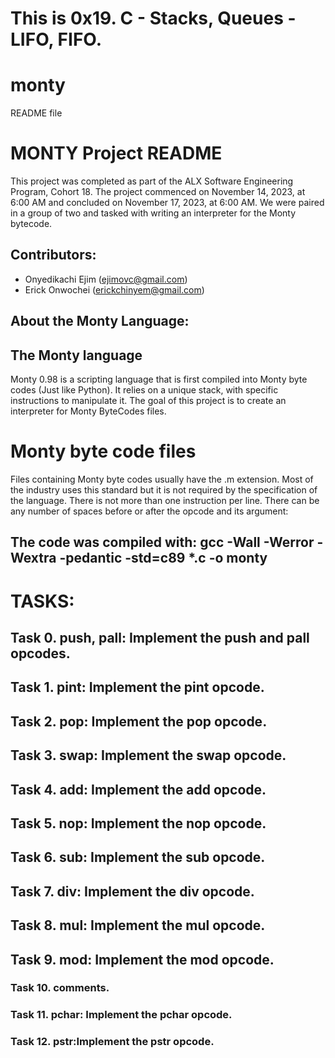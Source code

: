 # This is 0x19. C - Stacks, Queues - LIFO, FIFO.

# monty
README file

#  MONTY Project README

This project was completed as part of the ALX Software Engineering Program, Cohort 18. The project commenced on November 14, 2023, at 6:00 AM and concluded on November 17, 2023, at 6:00 AM.
We were paired in a group of two and tasked with writing an interpreter for the Monty bytecode.

## Contributors:
- Onyedikachi Ejim (ejimovc@gmail.com)
- Erick Onwochei (erickchinyem@gmail.com)


## About the Monty Language:

## The Monty language
Monty 0.98 is a scripting language that is first compiled into Monty byte codes (Just like Python). It relies on a unique stack, with specific instructions to manipulate it. The goal of this project is to create an interpreter for Monty ByteCodes files.

# Monty byte code files

Files containing Monty byte codes usually have the .m extension. Most of the industry uses this standard but it is not required by the specification of the language. There is not more than one instruction per line. There can be any number of spaces before or after the opcode and its argument:

## The code was compiled with: gcc -Wall -Werror -Wextra -pedantic -std=c89 *.c -o monty

# TASKS:
## Task 0. push, pall: Implement the push and pall opcodes.
## Task 1. pint: Implement the pint opcode.
## Task 2. pop: Implement the pop opcode.
## Task 3. swap: Implement the swap opcode.
## Task 4. add: Implement the add opcode.
## Task 5. nop: Implement the nop opcode.
## Task 6. sub: Implement the sub opcode.
## Task 7. div: Implement the div opcode.
## Task 8. mul: Implement the mul opcode.
## Task 9. mod: Implement the mod opcode.
### Task 10. comments.
### Task 11. pchar: Implement the pchar opcode.
### Task 12. pstr:Implement the pstr opcode.

